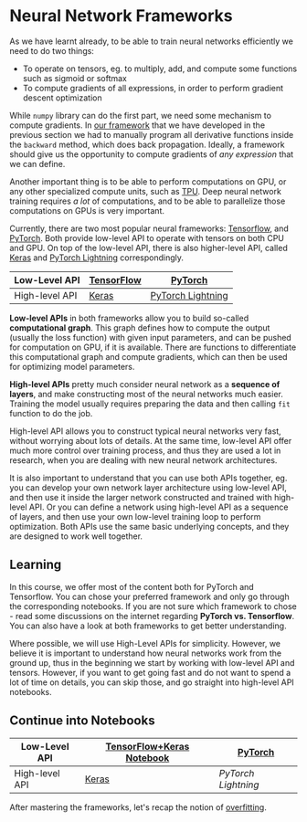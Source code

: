 # Neural Network Frameworks

As we have learnt already, to be able to train neural networks efficiently we need to do two things:

* To operate on tensors, eg. to multiply, add, and compute some functions such as sigmoid or softmax
* To compute gradients of all expressions, in order to perform gradient descent optimization

While `numpy` library can do the first part, we need some mechanism to compute gradients. In [our framework](../04-OwnFramework/OwnFramework.ipynb) that we have developed in the previous section we had to manually program all derivative functions inside the `backward` method, which does back propagation. Ideally, a framework should give us the opportunity to compute gradients of *any  expression* that we can define.

Another important thing is to be able to perform computations on GPU, or any other specialized compute units, such as [TPU](https://en.wikipedia.org/wiki/Tensor_Processing_Unit). Deep neural network training requires *a lot* of computations, and to be able to parallelize those computations on GPUs is very important.

Currently, there are two most popular neural frameworks: [Tensorflow](http://tensorflow.org), and [PyTorch](https://pytorch.org/). Both provide low-level API to operate with tensors on both CPU and GPU. On top of the low-level API, there is also higher-level API, called [Keras](https://keras.io/) and [PyTorch Lightning](https://pytorchlightning.ai/) correspondingly.

Low-Level API | [TensorFlow](http://tensorflow.org) | [PyTorch](https://pytorch.org/)
--------------|-------------------------------------|--------------------------------
High-level API| [Keras](https://keras.io/) | [PyTorch Lightning](https://pytorchlightning.ai/)

**Low-level APIs** in both frameworks allow you to build so-called **computational graph**. This graph defines how to compute the output (usually the loss function) with given input parameters, and can be pushed for computation on GPU, if it is available. There are functions to differentiate this computational graph and compute gradients, which can then be used for optimizing model parameters.

**High-level APIs** pretty much consider neural network as a **sequence of layers**, and make constructing most of the neural networks much easier. Training the model usually requires preparing the data and then calling `fit` function to do the job.

High-level API allows you to construct typical neural networks very fast, without worrying about lots of details. At the same time, low-level API offer much more control over training process, and thus they are used a lot in research, when you are dealing with new neural network architectures. 

It is also important to understand that you can use both APIs together, eg. you can develop your own network layer architecture using low-level API, and then use it inside the larger network constructed and trained with high-level API. Or you can define a network using high-level API as a sequence of layers, and then use your own low-level training loop to perform optimization. Both APIs use the same basic underlying concepts, and they are designed to work well together.

## Learning

In this course, we offer most of the content both for PyTorch and Tensorflow. You can chose your preferred framework and only go through the corresponding notebooks. If you are not sure which framework to chose - read some discussions on the internet regarding **PyTorch vs. Tensorflow**. You can also have a look at both frameworks to get better understanding.

Where possible, we will use High-Level APIs for simplicity. However, we believe it is important to understand how neural networks work from the ground up, thus in the beginning we start by working with low-level API and tensors. However, if you want to get going fast and do not want to spend a lot of time on details, you can skip those, and go straight into high-level API notebooks.

## Continue into Notebooks

Low-Level API | [TensorFlow+Keras Notebook](IntroKerasTF.ipynb) | [PyTorch](IntroPyTorch.ipynb)
--------------|-------------------------------------|--------------------------------
High-level API| [Keras](IntroKeras.ipynb) | *PyTorch Lightning*

After mastering the frameworks, let's recap the notion of [overfitting](Overfiting.md).